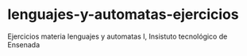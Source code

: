 # lenguajes-y-automatas-ejercicios
 Ejercicios materia lenguajes y automatas I, Insistuto tecnológico de Ensenada
